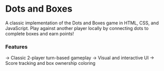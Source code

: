 # Dots and Boxes

A classic implementation of the Dots and Boxes game in HTML, CSS, and JavaScript. Play against another player locally by connecting dots to complete boxes and earn points!

### Features

-> Classic 2-player turn-based gameplay
-> Visual and interactive UI
-> Score tracking and box ownership coloring

